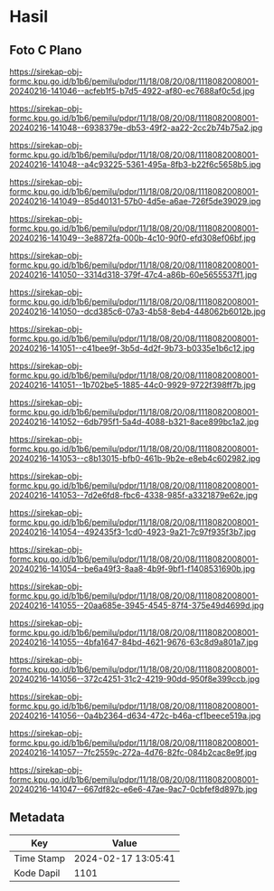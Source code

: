 # Hasil

## Foto C Plano

https://sirekap-obj-formc.kpu.go.id/b1b6/pemilu/pdpr/11/18/08/20/08/1118082008001-20240216-141046--acfeb1f5-b7d5-4922-af80-ec7688af0c5d.jpg

https://sirekap-obj-formc.kpu.go.id/b1b6/pemilu/pdpr/11/18/08/20/08/1118082008001-20240216-141048--6938379e-db53-49f2-aa22-2cc2b74b75a2.jpg

https://sirekap-obj-formc.kpu.go.id/b1b6/pemilu/pdpr/11/18/08/20/08/1118082008001-20240216-141048--a4c93225-5361-495a-8fb3-b22f6c5658b5.jpg

https://sirekap-obj-formc.kpu.go.id/b1b6/pemilu/pdpr/11/18/08/20/08/1118082008001-20240216-141049--85d40131-57b0-4d5e-a6ae-726f5de39029.jpg

https://sirekap-obj-formc.kpu.go.id/b1b6/pemilu/pdpr/11/18/08/20/08/1118082008001-20240216-141049--3e8872fa-000b-4c10-90f0-efd308ef06bf.jpg

https://sirekap-obj-formc.kpu.go.id/b1b6/pemilu/pdpr/11/18/08/20/08/1118082008001-20240216-141050--3314d318-379f-47c4-a86b-60e5655537f1.jpg

https://sirekap-obj-formc.kpu.go.id/b1b6/pemilu/pdpr/11/18/08/20/08/1118082008001-20240216-141050--dcd385c6-07a3-4b58-8eb4-448062b6012b.jpg

https://sirekap-obj-formc.kpu.go.id/b1b6/pemilu/pdpr/11/18/08/20/08/1118082008001-20240216-141051--c41bee9f-3b5d-4d2f-9b73-b0335e1b6c12.jpg

https://sirekap-obj-formc.kpu.go.id/b1b6/pemilu/pdpr/11/18/08/20/08/1118082008001-20240216-141051--1b702be5-1885-44c0-9929-9722f398ff7b.jpg

https://sirekap-obj-formc.kpu.go.id/b1b6/pemilu/pdpr/11/18/08/20/08/1118082008001-20240216-141052--6db795f1-5a4d-4088-b321-8ace899bc1a2.jpg

https://sirekap-obj-formc.kpu.go.id/b1b6/pemilu/pdpr/11/18/08/20/08/1118082008001-20240216-141053--c8b13015-bfb0-461b-9b2e-e8eb4c602982.jpg

https://sirekap-obj-formc.kpu.go.id/b1b6/pemilu/pdpr/11/18/08/20/08/1118082008001-20240216-141053--7d2e6fd8-fbc6-4338-985f-a3321879e62e.jpg

https://sirekap-obj-formc.kpu.go.id/b1b6/pemilu/pdpr/11/18/08/20/08/1118082008001-20240216-141054--492435f3-1cd0-4923-9a21-7c97f935f3b7.jpg

https://sirekap-obj-formc.kpu.go.id/b1b6/pemilu/pdpr/11/18/08/20/08/1118082008001-20240216-141054--be6a49f3-8aa8-4b9f-9bf1-f1408531690b.jpg

https://sirekap-obj-formc.kpu.go.id/b1b6/pemilu/pdpr/11/18/08/20/08/1118082008001-20240216-141055--20aa685e-3945-4545-87f4-375e49d4699d.jpg

https://sirekap-obj-formc.kpu.go.id/b1b6/pemilu/pdpr/11/18/08/20/08/1118082008001-20240216-141055--4bfa1647-84bd-4621-9676-63c8d9a801a7.jpg

https://sirekap-obj-formc.kpu.go.id/b1b6/pemilu/pdpr/11/18/08/20/08/1118082008001-20240216-141056--372c4251-31c2-4219-90dd-950f8e399ccb.jpg

https://sirekap-obj-formc.kpu.go.id/b1b6/pemilu/pdpr/11/18/08/20/08/1118082008001-20240216-141056--0a4b2364-d634-472c-b46a-cf1beece519a.jpg

https://sirekap-obj-formc.kpu.go.id/b1b6/pemilu/pdpr/11/18/08/20/08/1118082008001-20240216-141057--7fc2559c-272a-4d76-82fc-084b2cac8e9f.jpg

https://sirekap-obj-formc.kpu.go.id/b1b6/pemilu/pdpr/11/18/08/20/08/1118082008001-20240216-141047--667df82c-e6e6-47ae-9ac7-0cbfef8d897b.jpg


## Metadata

| Key        | Value               |
| ---------- | ------------------- |
| Time Stamp | 2024-02-17 13:05:41 |
| Kode Dapil | 1101                |




